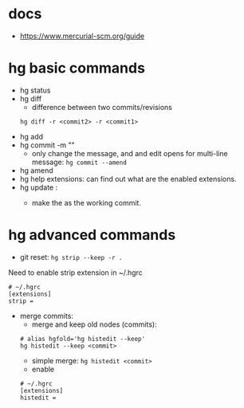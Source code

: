 # docs
* https://www.mercurial-scm.org/guide

# hg basic commands
* hg status
* hg diff
  * difference between two commits/revisions
  ```
  hg diff -r <commit2> -r <commit1>
  ```
* hg add
* hg commit -m ""
  * only change the message, and and edit opens for multi-line message: ```hg commit --amend```
* hg amend
* hg help extensions: can find out what are the enabled extensions.
* hg update <commit>:
  * make the <commit> as the working commit.

# hg advanced commands
* git reset: ```hg strip --keep -r .```

Need to enable strip extension in ~/.hgrc
```
# ~/.hgrc
[extensions]
strip =
```
* merge commits: 
  * merge and keep old nodes (commits): 
  ```
  # alias hgfold='hg histedit --keep'
  hg histedit --keep <commit>
  ```
  * simple merge: ```hg histedit <commit>```
  * enable
  ```
  # ~/.hgrc
  [extensions]
  histedit =
  ```
 
